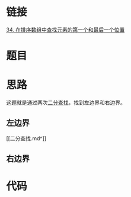 # 链接

[34. 在排序数组中查找元素的第一个和最后一个位置](https://leetcode.cn/problems/find-first-and-last-position-of-element-in-sorted-array/)

# 题目


# 思路

这题就是通过两次[二分查找](二分查找.md)，找到左边界和右边界。

## 左边界

[[二分查找.md^]]

## 右边界

# 代码
